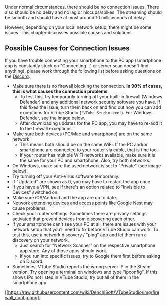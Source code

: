Under normal circumstances, there should be no connection issues. There also should be no delay and no lag or hiccups/spikes. The streaming should be smooth and should have at most around 10 milliseconds of delay.

However, depending on your local network setup, there might be some issues. This chapter discusses possible causes and solutions.


## Possible Causes for Connection Issues

If you have trouble connecting your smartphone to the PC app (smartphone app is constantly stuck on "Connecting…" or server scan doesn't find anything), please work through the following list before asking questions on the [Discord](https://discord.gg/VTubeStudio). 

* Make sure there is no firewall blocking the connection. **In 90% of cases, this is what causes the connection problems**.
  * To test this, try temporarily turning off your built-in firewall (Windows Defender) and any additional network security software you have. If this fixes the issue, turn them back on and find out how you can add exceptions for VTube Studio (`"VTube Studio.exe"`). For Windows Defender, see the image below.
  * After downloading updates for the PC app, you may have to re-add it to the firewall exceptions.
* Make sure both devices (PC/Mac and smartphone) are on the same network.
  * This means both should be on the same WiFi. If the PC and/or smartphone are connected to your router via cable, that is fine too.
  * If your router has multiple WiFi networks available, make sure it is the same for your PC and smartphone. Also, try both networks.
* On Windows, make sure the used network is set to "Private" (see image below).
* Try turning off your Anti-Virus software temporarily.
* If "Updated" are shown as 0, you may have to restart the app once.
* If you have a VPN, see if there's an option related to "Invisible to Devices" switched on.
* Make sure iOS/Android and the app are up to date.
* Network extending devices and access points like Google Nest may cause problems.
* Check your router settings. Sometimes there are privacy settings activated that prevent devices from discovering each other.
* If your smartphone can't see your PC at all, there are issues with your network setup that you'll need to fix before VTube Studio can work. To test this, use a network discovery / "ping" app and let them run a discovery on your network.
  * Just search for "Network Scanner" on the respective smartphone app store. Any of those apps should work.
  * If you run into specific issues, try to Google them first before asking on Discord.
* Sometimes, VTube Studio reports the wrong server IP in the Steam version. Try opening a terminal on windows and type "ipconfig". If this shows IPs not listed in VTube Studio, try out all of them in the smartphone app.

[[https://raw.githubusercontent.com/wiki/DenchiSoft/VTubeStudio/img/firewall_config.png]]



